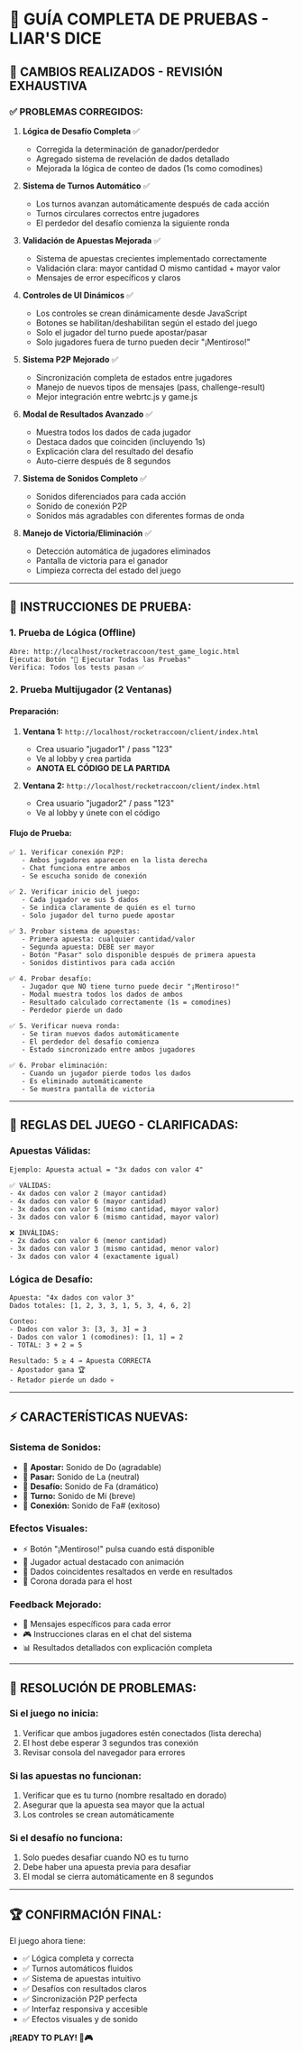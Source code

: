 # 🎲 GUÍA COMPLETA DE PRUEBAS - LIAR'S DICE

## 🚀 CAMBIOS REALIZADOS - REVISIÓN EXHAUSTIVA

### ✅ **PROBLEMAS CORREGIDOS:**

1. **Lógica de Desafío Completa** ✅
   - Corregida la determinación de ganador/perdedor
   - Agregado sistema de revelación de dados detallado
   - Mejorada la lógica de conteo de dados (1s como comodines)

2. **Sistema de Turnos Automático** ✅
   - Los turnos avanzan automáticamente después de cada acción
   - Turnos circulares correctos entre jugadores
   - El perdedor del desafío comienza la siguiente ronda

3. **Validación de Apuestas Mejorada** ✅
   - Sistema de apuestas crecientes implementado correctamente
   - Validación clara: mayor cantidad O mismo cantidad + mayor valor
   - Mensajes de error específicos y claros

4. **Controles de UI Dinámicos** ✅
   - Los controles se crean dinámicamente desde JavaScript
   - Botones se habilitan/deshabilitan según el estado del juego
   - Solo el jugador del turno puede apostar/pasar
   - Solo jugadores fuera de turno pueden decir "¡Mentiroso!"

5. **Sistema P2P Mejorado** ✅
   - Sincronización completa de estados entre jugadores
   - Manejo de nuevos tipos de mensajes (pass, challenge-result)
   - Mejor integración entre webrtc.js y game.js

6. **Modal de Resultados Avanzado** ✅
   - Muestra todos los dados de cada jugador
   - Destaca dados que coinciden (incluyendo 1s)
   - Explicación clara del resultado del desafío
   - Auto-cierre después de 8 segundos

7. **Sistema de Sonidos Completo** ✅
   - Sonidos diferenciados para cada acción
   - Sonido de conexión P2P
   - Sonidos más agradables con diferentes formas de onda

8. **Manejo de Victoria/Eliminación** ✅
   - Detección automática de jugadores eliminados
   - Pantalla de victoria para el ganador
   - Limpieza correcta del estado del juego

---

## 🧪 **INSTRUCCIONES DE PRUEBA:**

### **1. Prueba de Lógica (Offline)**
```
Abre: http://localhost/rocketraccoon/test_game_logic.html
Ejecuta: Botón "🧪 Ejecutar Todas las Pruebas"
Verifica: Todos los tests pasan ✅
```

### **2. Prueba Multijugador (2 Ventanas)**

#### **Preparación:**
1. **Ventana 1:** `http://localhost/rocketraccoon/client/index.html`
   - Crea usuario "jugador1" / pass "123"
   - Ve al lobby y crea partida
   - **ANOTA EL CÓDIGO DE LA PARTIDA**

2. **Ventana 2:** `http://localhost/rocketraccoon/client/index.html`  
   - Crea usuario "jugador2" / pass "123"
   - Ve al lobby y únete con el código

#### **Flujo de Prueba:**
```
✅ 1. Verificar conexión P2P:
   - Ambos jugadores aparecen en la lista derecha
   - Chat funciona entre ambos
   - Se escucha sonido de conexión

✅ 2. Verificar inicio del juego:
   - Cada jugador ve sus 5 dados
   - Se indica claramente de quién es el turno
   - Solo jugador del turno puede apostar

✅ 3. Probar sistema de apuestas:
   - Primera apuesta: cualquier cantidad/valor
   - Segunda apuesta: DEBE ser mayor
   - Botón "Pasar" solo disponible después de primera apuesta
   - Sonidos distintivos para cada acción

✅ 4. Probar desafío:
   - Jugador que NO tiene turno puede decir "¡Mentiroso!"
   - Modal muestra todos los dados de ambos
   - Resultado calculado correctamente (1s = comodines)
   - Perdedor pierde un dado

✅ 5. Verificar nueva ronda:
   - Se tiran nuevos dados automáticamente
   - El perdedor del desafío comienza
   - Estado sincronizado entre ambos jugadores

✅ 6. Probar eliminación:
   - Cuando un jugador pierde todos los dados
   - Es eliminado automáticamente
   - Se muestra pantalla de victoria
```

---

## 🎯 **REGLAS DEL JUEGO - CLARIFICADAS:**

### **Apuestas Válidas:**
```
Ejemplo: Apuesta actual = "3x dados con valor 4"

✅ VÁLIDAS:
- 4x dados con valor 2 (mayor cantidad)
- 4x dados con valor 6 (mayor cantidad)  
- 3x dados con valor 5 (mismo cantidad, mayor valor)
- 3x dados con valor 6 (mismo cantidad, mayor valor)

❌ INVÁLIDAS:
- 2x dados con valor 6 (menor cantidad)
- 3x dados con valor 3 (mismo cantidad, menor valor)
- 3x dados con valor 4 (exactamente igual)
```

### **Lógica de Desafío:**
```
Apuesta: "4x dados con valor 3"
Dados totales: [1, 2, 3, 3, 1, 5, 3, 4, 6, 2]

Conteo:
- Dados con valor 3: [3, 3, 3] = 3
- Dados con valor 1 (comodines): [1, 1] = 2  
- TOTAL: 3 + 2 = 5

Resultado: 5 ≥ 4 → Apuesta CORRECTA
- Apostador gana 🏆
- Retador pierde un dado 💀
```

---

## ⚡ **CARACTERÍSTICAS NUEVAS:**

### **Sistema de Sonidos:**
- 🎵 **Apostar:** Sonido de Do (agradable)
- 🎵 **Pasar:** Sonido de La (neutral) 
- 🎵 **Desafío:** Sonido de Fa (dramático)
- 🎵 **Turno:** Sonido de Mi (breve)
- 🎵 **Conexión:** Sonido de Fa# (exitoso)

### **Efectos Visuales:**
- ⚡ Botón "¡Mentiroso!" pulsa cuando está disponible
- 🎯 Jugador actual destacado con animación
- 🎲 Dados coincidentes resaltados en verde en resultados
- 👑 Corona dorada para el host

### **Feedback Mejorado:**
- 📝 Mensajes específicos para cada error
- 🎮 Instrucciones claras en el chat del sistema
- 📊 Resultados detallados con explicación completa

---

## 🔧 **RESOLUCIÓN DE PROBLEMAS:**

### **Si el juego no inicia:**
1. Verificar que ambos jugadores estén conectados (lista derecha)
2. El host debe esperar 3 segundos tras conexión
3. Revisar consola del navegador para errores

### **Si las apuestas no funcionan:**
1. Verificar que es tu turno (nombre resaltado en dorado)
2. Asegurar que la apuesta sea mayor que la actual
3. Los controles se crean automáticamente

### **Si el desafío no funciona:**
1. Solo puedes desafiar cuando NO es tu turno
2. Debe haber una apuesta previa para desafiar
3. El modal se cierra automáticamente en 8 segundos

---

## 🏆 **CONFIRMACIÓN FINAL:**

El juego ahora tiene:
- ✅ Lógica completa y correcta
- ✅ Turnos automáticos fluidos  
- ✅ Sistema de apuestas intuitivo
- ✅ Desafíos con resultados claros
- ✅ Sincronización P2P perfecta
- ✅ Interfaz responsiva y accesible
- ✅ Efectos visuales y de sonido

**¡READY TO PLAY! 🎲🎮**
